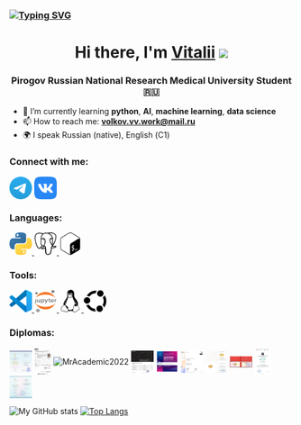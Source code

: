 ### [![Typing SVG](https://readme-typing-svg.herokuapp.com?font=Fira+Code&weight=600&size=23&pause=1000&color=2A17E8F0&width=435&lines=Medical+university+student;Data+Science+researcher)](https://git.io/typing-svg)

<h1 align="center">Hi there, I'm <a href="https://github.com/MrAcademic2022" target="_blank">Vitalii</a> 
<img src="https://github.com/blackcater/blackcater/raw/main/images/Hi.gif" height="32"/></h1>
<h3 align="center">Pirogov Russian National Research Medical University Student 🇷🇺</h3>

- 🌱 I’m currently learning **python**, **AI**, **machine learning**, **data science**
- 📫 How to reach me: **volkov.vv.work@mail.ru**
- 🌍 I speak Russian (native), English (С1)

### Connect with me:
<p align="left">
<a href="https://t.me/Mr_Academic" target="blank"><img align="center" src="https://github.com/MrAcademic2022/MrAcademic2022/blob/main/icons/Telegram.svg" alt="MrAcademic2022" height="40" width="40" /></a>
<a href="https://vk.com/mr_academic" target="blank"><img align="center" src="https://github.com/MrAcademic2022/MrAcademic2022/blob/main/icons/vk.svg" height="40" width="40" /></a>
</p>

### Languages:
<p align="left">
<a href="https://www.python.org" target="_blank" rel="noreferrer"> <img src="https://github.com/MrAcademic2022/MrAcademic2022/blob/main/icons/python.svg" alt="python" width="40" height="40"/> </a> 
<a href="https://www.postgresql.org/" target="_blank" rel="noreferrer"> <img src="https://github.com/MrAcademic2022/MrAcademic2022/blob/main/icons/postgresql.svg" alt="python" width="40" height="40"/> </a>   
<a href="https://www.gnu.org/software/bash/" target="_blank" rel="noreferrer"> <img src="https://github.com/MrAcademic2022/MrAcademic2022/blob/main/icons/gnubash.svg" alt="python" width="40" height="40"/> </a>   
</p>

### Tools:
<p align="left"> 
<a href="https://code.visualstudio.com/" target="_blank" rel="noreferrer"> <img src="https://github.com/MrAcademic2022/MrAcademic2022/blob/main/icons/VS-code.svg" alt="git" width="40" height="40"/> </a> 
<a href="https://jupyter.org/" target="_blank" rel="noreferrer"> <img src="https://github.com/MrAcademic2022/MrAcademic2022/blob/main/icons/Jupyter.svg" alt="git" width="40" height="40"/> </a> 
<a href="https://www.linux.org/pages/download/" target="_blank" rel="noreferrer"> <img src="https://github.com/MrAcademic2022/MrAcademic2022/blob/main/icons/linux.svg" alt="python" width="40" height="40"/> </a>  
<a href="https://ubuntu.com/download/desktop" target="_blank" rel="noreferrer"> <img src="https://github.com/MrAcademic2022/MrAcademic2022/blob/main/icons/ubuntu.svg" alt="python" width="40" height="40"/> </a> 
</p>

### Diplomas:
<p align="left">
<a target="blank"><img align="center" src="https://github.com/MrAcademic2022/my_diplomas/blob/main/images/Diploma_2-1.jpg" alt="MrAcademic2022" height="40" width="40" /></a>
    <a target="blank"><img align="center" src="https://github.com/MrAcademic2022/my_diplomas/blob/main/images/Volkov_IELTS.jpg" height="50" width="30" /></a> 
<a target="blank"><img align="center" src="https://github.com/MrAcademic2022/my_diplomas/blob/main/images/FCE-upper-intermediate.svg" alt="MrAcademic2022" height="40" width="40" /></a>
  <a target="blank"><img align="center" src="https://github.com/MrAcademic2022/my_diplomas/blob/main/images/YandexPracticum.png" height="40" width="40" /></a> 
<a target="blank"><img align="center" src="https://github.com/MrAcademic2022/my_diplomas/blob/main/images/hackathon-on-bioinformatics-and-clinical-oncology.svg" height="40" width="40" /></a>
  <a target="blank"><img align="center" src="https://github.com/MrAcademic2022/my_diplomas/blob/main/images/Introduction-to-Linux.svg" height="40" width="40" /></a> 
<a target="blank"><img align="center" src="https://github.com/MrAcademic2022/my_diplomas/blob/main/images/Golden%20medal%20first%20merged.jpg" height="40" width="40" /></a> 
<a target="blank"><img align="center" src="https://github.com/MrAcademic2022/my_diplomas/blob/main/images/Golden%20medal%20second%20merged.jpg" height="20" width="40" /></a> 
<a target="blank"><img align="center" src="https://github.com/MrAcademic2022/my_diplomas/blob/main/images/Pirogovka.jpg" height="50" width="30" /></a> 
  <a target="blank"><img align="center" src="https://github.com/MrAcademic2022/my_diplomas/blob/main/images/Attestate_2-1.jpg" alt="MrAcademic2022" height="40" width="40" /></a>
</p>



![My GitHub stats](https://github-readme-stats.vercel.app/api?username=MrAcademic2022)
[![Top Langs](https://github-readme-stats.vercel.app/api/top-langs/?username=MrAcademic2022&layout=compact)](https://github.com/MrAcademic2022/github-readme-stats)
